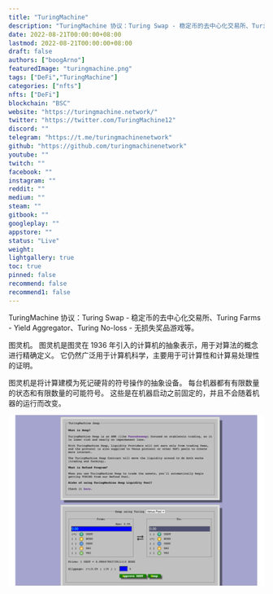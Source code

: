 ```yaml
---
title: "TuringMachine"
description: "TuringMachine 协议：Turing Swap - 稳定币的去中心化交易所、Turing Farms - Yield Aggregator、Turing No-loss - 无损失奖品游戏等。"
date: 2022-08-21T00:00:00+08:00
lastmod: 2022-08-21T00:00:00+08:00
draft: false
authors: ["boogArno"]
featuredImage: "turingmachine.png"
tags: ["DeFi","TuringMachine"]
categories: ["nfts"]
nfts: ["DeFi"]
blockchain: "BSC"
website: "https://turingmachine.network/"
twitter: "https://twitter.com/TuringMachine12"
discord: ""
telegram: "https://t.me/turingmachinenetwork"
github: "https://github.com/turingmachinenetwork"
youtube: ""
twitch: ""
facebook: ""
instagram: ""
reddit: ""
medium: ""
steam: ""
gitbook: ""
googleplay: ""
appstore: ""
status: "Live"
weight: 
lightgallery: true
toc: true
pinned: false
recommend: false
recommend1: false
---
```

TuringMachine 协议：Turing Swap - 稳定币的去中心化交易所、Turing Farms - Yield Aggregator、Turing No-loss - 无损失奖品游戏等。

图灵机。 图灵机是图灵在 1936 年引入的计算机的抽象表示，用于对算法的概念进行精确定义。 它仍然广泛用于计算机科学，主要用于可计算性和计算易处理性的证明。

图灵机是将计算建模为死记硬背的符号操作的抽象设备。 每台机器都有有限数量的状态和有限数量的可能符号。 这些是在机器启动之前固定的，并且不会随着机器的运行而改变。

![turingmachine-dapp-defi-bsc-image1_e3e1c1870ff9e171373e58f193da21e8](turingmachine-dapp-defi-bsc-image1_e3e1c1870ff9e171373e58f193da21e8.png)